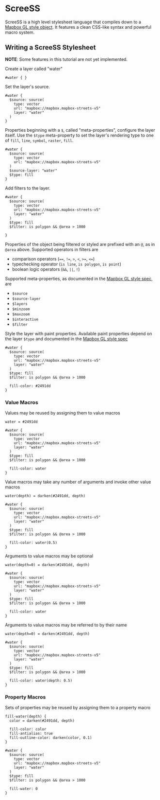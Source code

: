 # ScreeSS

ScreeSS is a high level stylesheet language that compiles down to a [Mapbox GL style object](https://www.mapbox.com/mapbox-gl-style-spec/). It features a clean CSS-like syntax and powerful macro system.

## Writing a ScreeSS Stylesheet

**NOTE**: Some features in this tutorial are not yet implemented.

Create a layer called "water"
```
#water { }
```

Set the layer's source.

```
#water {
  $source: source(
    type: vector
    url: "mapbox://mapbox.mapbox-streets-v5"
    layer: "water"
  )
}
```

Properties beginning with a `$`, called "meta-properties", configure the layer itself. Use the `$type` meta-property to set the layer's rendering type to one of `fill`, `line`, `symbol`, `raster`, `fill`.

```
#water {
  $source: source(
    type: vector
    url: "mapbox://mapbox.mapbox-streets-v5"
  )
  $source-layer: "water"
  $type: fill
}
```

Add filters to the layer.

```
#water {
  $source: source(
    type: vector
    url: "mapbox://mapbox.mapbox-streets-v5"
    layer: "water"
  )
  $type: fill
  $filter: is polygon && @area > 1000

}
```

Properties of the object being filtered or styled are prefixed with an `@`, as in `@area` above. Supported operators in filters are

 - comparison operators (`==`, `!=`, `>`, `<`, `>=`, `<=`)
 - typechecking operator (`is line`, `is polygon`, `is point`)
 - boolean logic operators (`&&`, `||`, `!`)

Supported meta-properties, as documented in the [Mapbox GL style spec](https://www.mapbox.com/mapbox-gl-style-spec/), are

 - `$source`
 - `$source-layer`
 - `$layers`
 - `$minzoom`
 - `$maxzoom`
 - `$interactive`
 - `$filter`

Style the layer with paint properties. Available paint properties depend on the layer `$type` and documented in the [Mapbox GL style spec](https://www.mapbox.com/mapbox-gl-style-spec/)

```
#water {
  $source: source(
    type: vector
    url: "mapbox://mapbox.mapbox-streets-v5"
    layer: "water"
  )
  $type: fill
  $filter: is polygon && @area > 1000

  fill-color: #2491dd
}
```

### Value Macros

Values may be reused by assigning them to value macros

```
water = #2491dd

#water {
  $source: source(
    type: vector
    url: "mapbox://mapbox.mapbox-streets-v5"
    layer: "water"
  )
  $type: fill
  $filter: is polygon && @area > 1000

  fill-color: water
}
```

Value macros may take any number of arguments and invoke other value macros

```
water(depth) = darken(#2491dd, depth)

#water {
  $source: source(
    type: vector
    url: "mapbox://mapbox.mapbox-streets-v5"
    layer: "water"
  )
  $type: fill
  $filter: is polygon && @area > 1000

  fill-color: water(0.5)
}
```

Arguments to value macros may be optional

```
water(depth=0) = darken(#2491dd, depth)

#water {
  $source: source(
    type: vector
    url: "mapbox://mapbox.mapbox-streets-v5"
    layer: "water"
  )
  $type: fill
  $filter: is polygon && @area > 1000

  fill-color: water
}
```

Arguments to value macros may be referred to by their name

```
water(depth=0) = darken(#2491dd, depth)

#water {
  $source: source(
    type: vector
    url: "mapbox://mapbox.mapbox-streets-v5"
    layer: "water"
  )
  $type: fill
  $filter: is polygon && @area > 1000

  fill-color: water(depth: 0.5)
}
```

### Property Macros

Sets of properties may be reused by assigning them to a property macro
```
fill-water(depth) {
  color = darken(#2491dd, depth)

  fill-color: color
  fill-antialias: true
  fill-outline-color: darken(color, 0.1)
}

#water {
  $source: source(
    type: vector
    url: "mapbox://mapbox.mapbox-streets-v5"
    layer: "water"
  )
  $type: fill
  $filter: is polygon && @area > 1000

  fill-water: 0
}
```
